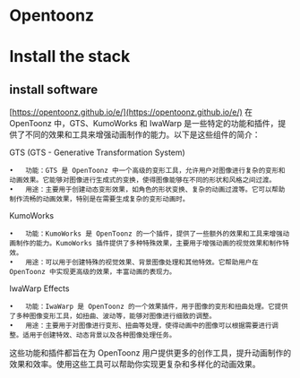 # Opentoonz
# Install the stack
## install software
[https://opentoonz.github.io/e/](https://opentoonz.github.io/e/)
在 OpenToonz 中，GTS、KumoWorks 和 IwaWarp 是一些特定的功能和插件，提供了不同的效果和工具来增强动画制作的能力。以下是这些组件的简介：

GTS (GTS - Generative Transformation System)

	•	功能：GTS 是 OpenToonz 中一个高级的变形工具，允许用户对图像进行复杂的变形和动画效果。它能够对图像进行生成式的变换，使得图像能够在不同的形状和风格之间过渡。
	•	用途：主要用于创建动态变形效果，如角色的形状变换、复杂的动画过渡等。它可以帮助制作流畅的动画效果，特别是在需要生成复杂的变形动画时。

KumoWorks

	•	功能：KumoWorks 是 OpenToonz 的一个插件，提供了一些额外的效果和工具来增强动画制作的能力。KumoWorks 插件提供了多种特殊效果，主要用于增强动画的视觉效果和制作特效。
	•	用途：可以用于创建特殊的视觉效果、背景图像处理和其他特效。它帮助用户在 OpenToonz 中实现更高级的效果，丰富动画的表现力。

IwaWarp Effects

	•	功能：IwaWarp 是 OpenToonz 的一个效果插件，用于图像的变形和扭曲处理。它提供了多种图像变形工具，如扭曲、波动等，能够对图像进行细致的调整。
	•	用途：主要用于对图像进行变形、扭曲等处理，使得动画中的图像可以根据需要进行调整。适用于创建特效、动态背景以及各种图像处理任务。

这些功能和插件都旨在为 OpenToonz 用户提供更多的创作工具，提升动画制作的效果和效率。使用这些工具可以帮助你实现更复杂和多样化的动画效果。
##